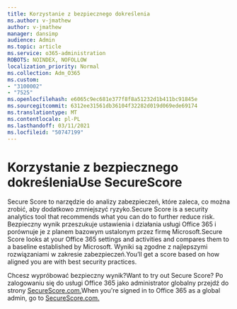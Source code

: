 ```yaml
---
title: Korzystanie z bezpiecznego dokreślenia
ms.author: v-jmathew
author: v-jmathew
manager: dansimp
audience: Admin
ms.topic: article
ms.service: o365-administration
ROBOTS: NOINDEX, NOFOLLOW
localization_priority: Normal
ms.collection: Adm_O365
ms.custom:
- "3100002"
- "7525"
ms.openlocfilehash: e6065c9ec681e377f8f8a51232d1b411bc91845e
ms.sourcegitcommit: 6312ee31561db36104f32282d019d069ede69174
ms.translationtype: MT
ms.contentlocale: pl-PL
ms.lasthandoff: 03/11/2021
ms.locfileid: "50747199"
---
```

# <a name="use-securescore"></a><span data-ttu-id="40846-102">Korzystanie z bezpiecznego dokreślenia</span><span class="sxs-lookup"><span data-stu-id="40846-102">Use SecureScore</span></span>

<span data-ttu-id="40846-103">Secure Score to narzędzie do analizy zabezpieczeń, które zaleca, co można zrobić, aby dodatkowo zmniejszyć ryzyko.</span><span class="sxs-lookup"><span data-stu-id="40846-103">Secure Score is a security analytics tool that recommends what you can do to further reduce risk.</span></span> <span data-ttu-id="40846-104">Bezpieczny wynik przeszukuje ustawienia i działania usługi Office 365 i porównuje je z planem bazowym ustalonym przez firmę Microsoft.</span><span class="sxs-lookup"><span data-stu-id="40846-104">Secure Score looks at your Office 365 settings and activities and compares them to a baseline established by Microsoft.</span></span> <span data-ttu-id="40846-105">Wyniki są zgodne z najlepszymi rozwiązaniami w zakresie zabezpieczeń.</span><span class="sxs-lookup"><span data-stu-id="40846-105">You’ll get a score based on how aligned you are with best security practices.</span></span>

<span data-ttu-id="40846-106">Chcesz wypróbować bezpieczny wynik?</span><span class="sxs-lookup"><span data-stu-id="40846-106">Want to try out Secure Score?</span></span> <span data-ttu-id="40846-107">Po zalogowaniu się do usługi Office 365 jako administrator globalny przejdź do strony [SecureScore.com.](https://securescore.office.com/)</span><span class="sxs-lookup"><span data-stu-id="40846-107">When you're signed in to Office 365 as a global admin, go to [SecureScore.com.](https://securescore.office.com/)</span></span>
